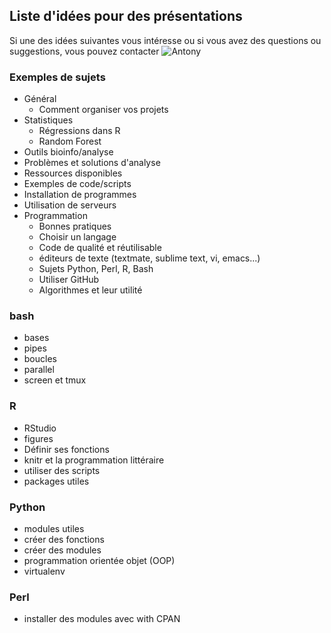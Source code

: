 ## Liste d'idées pour des présentations

Si une des idées suivantes vous intéresse ou si vous avez des questions ou
suggestions, vous pouvez contacter ![Antony](antony.vincent.1@ulaval.ca)

### Exemples de sujets
- Général
  - Comment organiser vos projets
- Statistiques
  - Régressions dans R
  - Random Forest
- Outils bioinfo/analyse
- Problèmes et solutions d'analyse
- Ressources disponibles
- Exemples de code/scripts
- Installation de programmes
- Utilisation de serveurs
- Programmation
  - Bonnes pratiques
  - Choisir un langage
  - Code de qualité et réutilisable
  - éditeurs de texte (textmate, sublime text, vi, emacs...)
  - Sujets Python, Perl, R, Bash
  - Utiliser GitHub
  - Algorithmes et leur utilité

### bash
- bases
- pipes
- boucles
- parallel
- screen et tmux

### R
- RStudio
- figures
- Définir ses fonctions
- knitr et la programmation littéraire
- utiliser des scripts
- packages utiles

### Python
- modules utiles
- créer des fonctions
- créer des modules
- programmation orientée objet (OOP)
- virtualenv

### Perl
- installer des modules avec with CPAN

